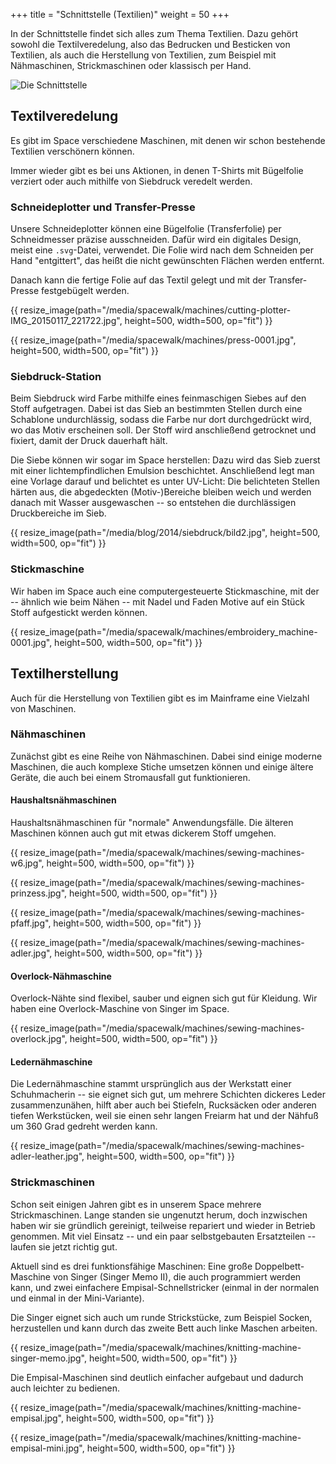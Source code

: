 +++
title = "Schnittstelle (Textilien)"
weight = 50
+++

In der Schnittstelle findet sich alles zum Thema Textilien. Dazu gehört sowohl
die Textilveredelung, also das Bedrucken und Besticken von Textilien, als auch
die Herstellung von Textilien, zum Beispiel mit Nähmaschinen, Strickmaschinen
oder klassisch per Hand.

![Die Schnittstelle](../../media/spacewalk/schnittstelle.jpg)

## Textilveredelung

Es gibt im Space verschiedene Maschinen, mit denen wir schon bestehende
Textilien verschönern können.

Immer wieder gibt es bei uns Aktionen, in denen T-Shirts mit Bügelfolie verziert
oder auch mithilfe von Siebdruck veredelt werden.

### Schneideplotter und Transfer-Presse

Unsere Schneideplotter können eine Bügelfolie (Transferfolie) per Schneidmesser
präzise ausschneiden. Dafür wird ein digitales Design, meist eine `.svg`-Datei,
verwendet. Die Folie wird nach dem Schneiden per Hand "entgittert", das heißt
die nicht gewünschten Flächen werden entfernt.

Danach kann die fertige Folie auf das Textil gelegt und mit der Transfer-Presse
festgebügelt werden.

{{ resize_image(path="/media/spacewalk/machines/cutting-plotter-IMG_20150117_221722.jpg", height=500, width=500, op="fit") }}

{{ resize_image(path="/media/spacewalk/machines/press-0001.jpg", height=500, width=500, op="fit") }}

<!-- TODO: Resultate Schneideplotter -->

### Siebdruck-Station

Beim Siebdruck wird Farbe mithilfe eines feinmaschigen Siebes auf den Stoff
aufgetragen. Dabei ist das Sieb an bestimmten Stellen durch eine Schablone
undurchlässig, sodass die Farbe nur dort durchgedrückt wird, wo das Motiv
erscheinen soll. Der Stoff wird anschließend getrocknet und fixiert, damit der
Druck dauerhaft hält.

Die Siebe können wir sogar im Space herstellen: Dazu wird das Sieb zuerst mit
einer lichtempfindlichen Emulsion beschichtet. Anschließend legt man eine
Vorlage darauf und belichtet es unter UV-Licht: Die belichteten Stellen härten
aus, die abgedeckten (Motiv-)Bereiche bleiben weich und werden danach mit Wasser
ausgewaschen -- so entstehen die durchlässigen Druckbereiche im Sieb.

{{ resize_image(path="/media/blog/2014/siebdruck/bild2.jpg", height=500, width=500, op="fit") }}

### Stickmaschine

Wir haben im Space auch eine computergesteuerte Stickmaschine, mit der --
ähnlich wie beim Nähen -- mit Nadel und Faden Motive auf ein Stück Stoff
aufgestickt werden können.

{{ resize_image(path="/media/spacewalk/machines/embroidery_machine-0001.jpg", height=500, width=500, op="fit") }}

## Textilherstellung

Auch für die Herstellung von Textilien gibt es im Mainframe eine Vielzahl von Maschinen.

### Nähmaschinen

Zunächst gibt es eine Reihe von Nähmaschinen. Dabei sind einige moderne
Maschinen, die auch komplexe Stiche umsetzen können und einige ältere Geräte,
die auch bei einem Stromausfall gut funktionieren.

#### Haushaltsnähmaschinen

Haushaltsnähmaschinen für "normale" Anwendungsfälle. Die älteren Maschinen
können auch gut mit etwas dickerem Stoff umgehen.

{{ resize_image(path="/media/spacewalk/machines/sewing-machines-w6.jpg", height=500, width=500, op="fit") }}

{{ resize_image(path="/media/spacewalk/machines/sewing-machines-prinzess.jpg", height=500, width=500, op="fit") }}

{{ resize_image(path="/media/spacewalk/machines/sewing-machines-pfaff.jpg", height=500, width=500, op="fit") }}

{{ resize_image(path="/media/spacewalk/machines/sewing-machines-adler.jpg", height=500, width=500, op="fit") }}

#### Overlock-Nähmaschine

Overlock-Nähte sind flexibel, sauber und eignen sich gut für Kleidung.
Wir haben eine Overlock-Maschine von Singer im Space.

{{ resize_image(path="/media/spacewalk/machines/sewing-machines-overlock.jpg", height=500, width=500, op="fit") }}

#### Ledernähmaschine

Die Ledernähmaschine stammt ursprünglich aus der Werkstatt einer Schuhmacherin
-- sie eignet sich gut, um mehrere Schichten dickeres Leder zusammenzunähen,
hilft aber auch bei Stiefeln, Rucksäcken oder anderen tiefen Werkstücken, weil
sie einen sehr langen Freiarm hat und der Nähfuß um 360 Grad gedreht werden
kann.

{{ resize_image(path="/media/spacewalk/machines/sewing-machines-adler-leather.jpg", height=500, width=500, op="fit") }}

### Strickmaschinen

Schon seit einigen Jahren gibt es in unserem Space mehrere Strickmaschinen.
Lange standen sie ungenutzt herum, doch inzwischen haben wir sie gründlich
gereinigt, teilweise repariert und wieder in Betrieb genommen. Mit viel Einsatz
-- und ein paar selbstgebauten Ersatzteilen -- laufen sie jetzt richtig gut.

Aktuell sind es drei funktionsfähige Maschinen: Eine große Doppelbett-Maschine
von Singer (Singer Memo II), die auch programmiert werden kann, und zwei
einfachere Empisal-Schnellstricker (einmal in der normalen und einmal in der
Mini-Variante).

Die Singer eignet sich auch um runde Strickstücke, zum Beispiel Socken,
herzustellen und kann durch das zweite Bett auch linke Maschen arbeiten.

{{ resize_image(path="/media/spacewalk/machines/knitting-machine-singer-memo.jpg", height=500, width=500, op="fit") }}

Die Empisal-Maschinen sind deutlich einfacher aufgebaut und dadurch auch
leichter zu bedienen.

{{ resize_image(path="/media/spacewalk/machines/knitting-machine-empisal.jpg", height=500, width=500, op="fit") }}

{{ resize_image(path="/media/spacewalk/machines/knitting-machine-empisal-mini.jpg", height=500, width=500, op="fit") }}
